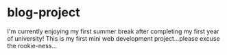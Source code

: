 # blog-project
I'm currently enjoying my first summer break after completing my first year of university! This is my first mini web development project...please excuse the rookie-ness...
